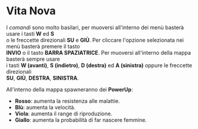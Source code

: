 # Vita Nova

I *comandi* sono molto basilari, per muoversi all'interno dei menù basterà usare i tasti **W** ed **S**  
o le freccette direzionali **SU** e **GIÙ**. Per cliccare l'opzione selezionata nei menù basterà premere il tasto  
**INVIO** o il tasto **BARRA SPAZIATRICE**. Per muoversi all'interno della mappa basterà sempre usare  
i tasti **W (avanti)**, **S (indietro)**, **D (destra)** ed **A (sinistra)** oppure le freccette direzionali  
**SU**, **GIÙ**, **DESTRA**, **SINISTRA**.

All'interno della mappa spawneranno dei **PowerUp**:
- **Rosso**: aumenta la resistenza alle malattie.
- **Blù**: aumenta la velocità.
- **Viola**: aumenta il range di riproduzione.
- **Giallo**: aumenta la probabilità di far nascere femmine.